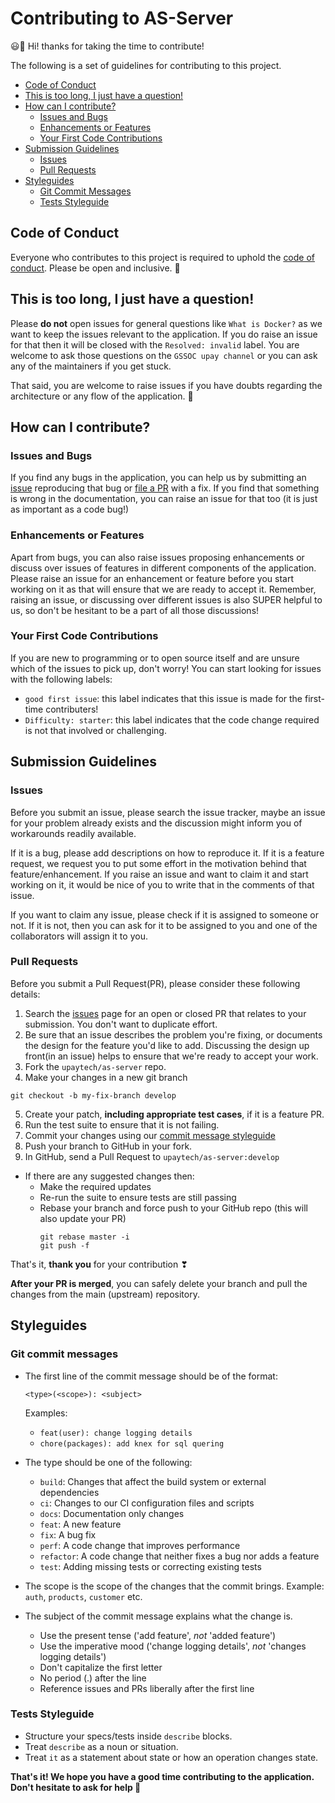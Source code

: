 # Contributing to AS-Server

😃🎉 Hi! thanks for taking the time to contribute!

The following is a set of guidelines for contributing to this project.

- [Code of Conduct](#code-of-conduct)
- [This is too long, I just have a question!](#this-is-too-long-i-just-have-a-question)
- [How can I contribute?](#how-can-i-contribute)
  * [Issues and Bugs](#issues-and-bugs)
  * [Enhancements or Features](#enhancements-or-features)
  * [Your First Code Contributions](#your-first-code-contributions)
- [Submission Guidelines](#submission-guidelines)
  * [Issues](#issues)
  * [Pull Requests](#pull-requests)
- [Styleguides](#styleguides)
  * [Git Commit Messages](#git-commit-messages)
  * [Tests Styleguide](#tests-styleguide)

## Code of Conduct

Everyone who contributes to this project is required to uphold the [code of conduct](./CODE_OF_CONDUCT.md). Please be open and inclusive. 🙏

## This is too long, I just have a question!

Please **do not** open issues for general questions like `What is Docker?` as we want to keep the issues relevant to the application.
If you do raise an issue for that then it will be closed with the `Resolved: invalid` label.
You are welcome to ask those questions on the `GSSOC upay channel` or you can ask any of the maintainers if you get stuck.

That said, you are welcome to raise issues if you have doubts regarding the architecture or any flow of the application. 🙂

## How can I contribute?

### Issues and Bugs

If you find any bugs in the application, you can help us by submitting an [issue](#issues) reproducing that bug or [file a PR](#pull-requests) with a fix.
If you find that something is wrong in the documentation, you can raise an issue for that too (it is just as important as a code bug!)

### Enhancements or Features

Apart from bugs, you can also raise issues proposing enhancements or discuss over issues of features in different components of the application.
Please raise an issue for an enhancement or feature before you start working on it as that will ensure that we are ready to accept it.
Remember, raising an issue, or discussing over different issues is also SUPER helpful to us, so don't be hesitant to be a part of all those discussions!

### Your First Code Contributions

If you are new to programming or to open source itself and are unsure which of the issues to pick up, don't worry! You can start looking for issues with the following labels:

* `good first issue`: this label indicates that this issue is made for the first-time contributers!
* `Difficulty: starter`: this label indicates that the code change required is not that involved or challenging.

## Submission Guidelines

### Issues

Before you submit an issue, please search the issue tracker, maybe an issue for your problem already exists and the discussion might inform you of workarounds readily available.

If it is a bug, please add descriptions on how to reproduce it. If it is a feature request, we request you to put some effort in the motivation behind that feature/enhancement.
If you raise an issue and want to claim it and start working on it, it would be nice of you to write that in the comments of that issue.

If you want to claim any issue, please check if it is assigned to someone or not. If it is not, then you can ask for it to be assigned to you and one of the collaborators will assign it to you.

### Pull Requests

Before you submit a Pull Request(PR), please consider these following details:

1. Search the [issues](https://github.com/upaytech/as-server/issues) page for an open or closed PR that relates to your submission. You don't want to duplicate effort.
2. Be sure that an issue describes the problem you're fixing, or documents the design for the feature you'd like to add. Discussing the design up front(in an issue) helps to ensure that we're ready to accept your work.
3. Fork the `upaytech/as-server` repo.
4. Make your changes in a new git branch
```
git checkout -b my-fix-branch develop
```
5. Create your patch, **including appropriate test cases**, if it is a feature PR.
6. Run the test suite to ensure that it is not failing.
7. Commit your changes using our [commit message styleguide](#git-commit-messages)
8. Push your branch to GitHub in your fork.
9. In GitHub, send a Pull Request to `upaytech/as-server:develop`
  * If there are any suggested changes then:
    * Make the required updates
    * Re-run the suite to ensure tests are still passing
    * Rebase your branch and force push to your GitHub repo (this will also update your PR)
      ```
      git rebase master -i
      git push -f
      ```
That's it, **thank you** for your contribution ❣

**After your PR is merged**, you can safely delete your branch and pull the changes from the main (upstream) repository.

## Styleguides

### Git commit messages

* The first line of the commit message should be of the format:
  ```
  <type>(<scope>): <subject>
  ```
  Examples:
  * `feat(user): change logging details`
  * `chore(packages): add knex for sql quering`
  
* The type should be one of the following:
  * `build`: Changes that affect the build system or external dependencies
  * `ci`: Changes to our CI configuration files and scripts
  * `docs`: Documentation only changes
  * `feat`: A new feature
  * `fix`: A bug fix
  * `perf`: A code change that improves performance
  * `refactor`: A code change that neither fixes a bug nor adds a feature
  * `test`: Adding missing tests or correcting existing tests
* The scope is the scope of the changes that the commit brings. Example: `auth`, `products`, `customer` etc.
* The subject of the commit message explains what the change is.
  * Use the present tense ('add feature', *not* 'added feature')
  * Use the imperative mood ('change logging details', *not* 'changes logging details')
  * Don't capitalize the first letter
  * No period (.) after the line
  * Reference issues and PRs liberally after the first line

### Tests Styleguide

* Structure your specs/tests inside `describe` blocks.
* Treat `describe` as a noun or situation.
* Treat `it` as a statement about state or how an operation changes state.
  
**That's it! We hope you have a good time contributing to the application. Don't hesitate to ask for help 🙂**
